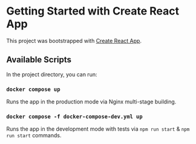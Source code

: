 # Getting Started with Create React App

This project was bootstrapped with [Create React App](https://github.com/facebook/create-react-app).

## Available Scripts

In the project directory, you can run:

### `docker compose up`

Runs the app in the production mode via Nginx multi-stage building.

### `docker compose -f docker-compose-dev.yml up`

Runs the app in the development mode with tests via `npm run start` & `npm run start` commands.
